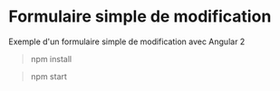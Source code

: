 # Formulaire simple de modification
Exemple d'un formulaire simple de modification avec Angular 2

> npm install

> npm start
